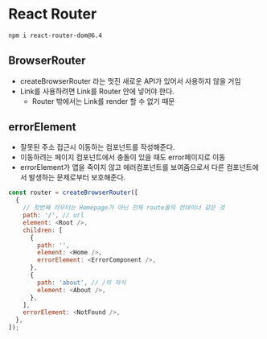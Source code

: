 # React Router

```bash
npm i react-router-dom@6.4
```

## BrowserRouter

- createBrowserRouter 라는 멋진 새로운 API가 있어서 사용하지 않을 거임
- Link를 사용하려면 Link를 Router 안에 넣어야 한다.
  - Router 밖에서는 Link를 render 할 수 없기 때문

## errorElement

- 잘못된 주소 접근시 이동하는 컴포넌트를 작성해준다.
- 이동하려는 페이지 컴포넌트에서 충돌이 있을 때도 error페이지로 이동
- errorElement가 앱을 죽이지 않고 에러컴포넌트를 보여줌으로서 다른 컴포넌트에서 발생하는 문제로부터 보호해준다.

```javaScript
const router = createBrowserRouter([
  {
    // 첫번째 라우터는 Homepage가 아닌 전체 route들의 컨테이너 같은 것
    path: '/', // url
    element: <Root />,
    children: [
      {
        path: '',
        element: <Home />,
        errorElement: <ErrorComponent />,
      },
      {
        path: 'about', // /의 자식
        element: <About />,
      },
    ],
    errorElement: <NotFound />,
  },
]);
```
